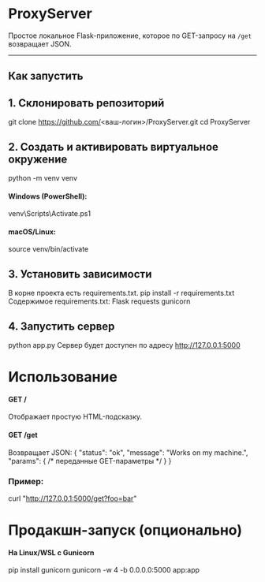 # ProxyServer

Простое локальное Flask-приложение, которое по GET-запросу на `/get` возвращает JSON.

---

## Как запустить
## 1. Склонировать репозиторий  
git clone https://github.com/<ваш-логин>/ProxyServer.git
cd ProxyServer

## 2. Создать и активировать виртуальное окружение
python -m venv venv
#### Windows (PowerShell):
venv\Scripts\Activate.ps1
#### macOS/Linux:
source venv/bin/activate

## 3. Установить зависимости
В корне проекта есть requirements.txt.
pip install -r requirements.txt
  Содержимое requirements.txt:
  Flask
  requests
  gunicorn

## 4. Запустить сервер
python app.py
Сервер будет доступен по адресу http://127.0.0.1:5000

# Использование
#### GET /
Отображает простую HTML-подсказку.
#### GET /get
Возвращает JSON:
{
  "status": "ok",
  "message": "Works on my machine.",
  "params": { /* переданные GET-параметры */ }
}
### Пример:
curl "http://127.0.0.1:5000/get?foo=bar"

# Продакшн-запуск (опционально)
#### На Linux/WSL с Gunicorn
pip install gunicorn
gunicorn -w 4 -b 0.0.0.0:5000 app:app
